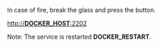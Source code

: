 In case of fire, break the glass and press the button.

[http://__DOCKER_HOST__:2202](http://__DOCKER_HOST__:2204)

Note: The service is restarted __DOCKER_RESTART__.